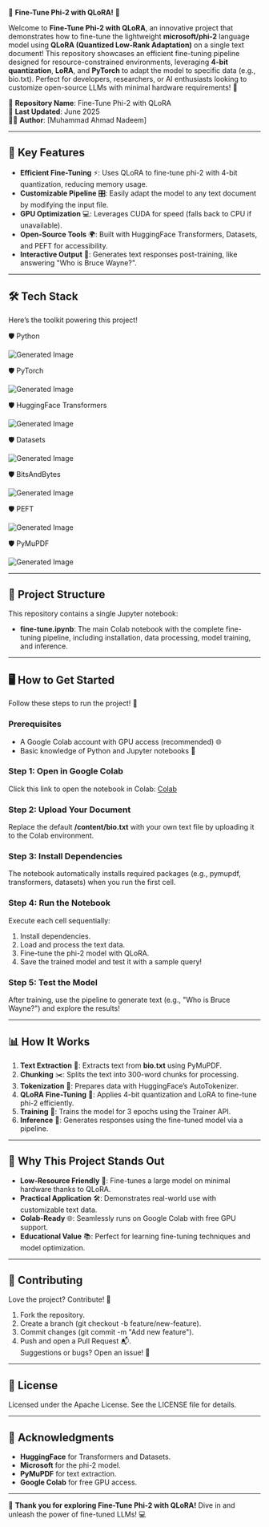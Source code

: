 🌟 **Fine-Tune Phi-2 with QLoRA!** 🌟

Welcome to **Fine-Tune Phi-2 with QLoRA**, an innovative project that demonstrates how to fine-tune the lightweight **microsoft/phi-2** language model using **QLoRA (Quantized Low-Rank Adaptation)** on a single text document! This repository showcases an efficient fine-tuning pipeline designed for resource-constrained environments, leveraging **4-bit quantization**, **LoRA**, and **PyTorch** to adapt the model to specific data (e.g., bio.txt). Perfect for developers, researchers, or AI enthusiasts looking to customize open-source LLMs with minimal hardware requirements! 🚀

🔗 **Repository Name**: Fine-Tune Phi-2 with QLoRA  
📅 **Last Updated**: June 2025  
👨‍💻 **Author**: \[Muhammad Ahmad Nadeem\]

* * *

🚀 Key Features
---------------

*   **Efficient Fine-Tuning** ⚡: Uses QLoRA to fine-tune phi-2 with 4-bit quantization, reducing memory usage.
*   **Customizable Pipeline** 🎛️: Easily adapt the model to any text document by modifying the input file.
*   **GPU Optimization** 💻: Leverages CUDA for speed (falls back to CPU if unavailable).
*   **Open-Source Tools** 🌍: Built with HuggingFace Transformers, Datasets, and PEFT for accessibility.
*   **Interactive Output** 💬: Generates text responses post-training, like answering "Who is Bruce Wayne?".

* * *

🛠️ Tech Stack
--------------

Here’s the toolkit powering this project!

🛡️ Python

![Generated Image](https://img.shields.io/badge/Python-3.8%2B-blue?logo=python)

  
🛡️ PyTorch

![Generated Image](https://img.shields.io/badge/PyTorch-2.0%2B-orange?logo=pytorch)

  
🛡️ HuggingFace Transformers

![Generated Image](https://img.shields.io/badge/HuggingFace-Transformers-yellow?logo=huggingface)

  
🛡️ Datasets

![Generated Image](https://img.shields.io/badge/Datasets-2.0%2B-green?logo=huggingface)

  
🛡️ BitsAndBytes

![Generated Image](https://img.shields.io/badge/BitsAndBytes-4bit-purple)

  
🛡️ PEFT

![Generated Image](https://img.shields.io/badge/PEFT-QLoRA-blueviolet)

  
🛡️ PyMuPDF

![Generated Image](https://img.shields.io/badge/PyMuPDF-Text%20Extraction-red)

* * *

📂 Project Structure
--------------------

This repository contains a single Jupyter notebook:

*   **fine-tune.ipynb**: The main Colab notebook with the complete fine-tuning pipeline, including installation, data processing, model training, and inference.

* * *

🖥️ How to Get Started
----------------------

Follow these steps to run the project! 🚀

### Prerequisites

*   A Google Colab account with GPU access (recommended) 🌐
*   Basic knowledge of Python and Jupyter notebooks 📓

### Step 1: Open in Google Colab

Click this link to open the notebook in Colab: [Colab](https://colab.research.google.com/drive/1RsXFmlxfhfjsgLk9t4oLxJDKR6r982MH)

### Step 2: Upload Your Document

Replace the default **/content/bio.txt** with your own text file by uploading it to the Colab environment.

### Step 3: Install Dependencies

The notebook automatically installs required packages (e.g., pymupdf, transformers, datasets) when you run the first cell.

### Step 4: Run the Notebook

Execute each cell sequentially:

1.  Install dependencies.
2.  Load and process the text data.
3.  Fine-tune the phi-2 model with QLoRA.
4.  Save the trained model and test it with a sample query!

### Step 5: Test the Model

After training, use the pipeline to generate text (e.g., "Who is Bruce Wayne?") and explore the results!

* * *

📊 How It Works
---------------

1.  **Text Extraction** 📜: Extracts text from **bio.txt** using PyMuPDF.
2.  **Chunking** ✂️: Splits the text into 300-word chunks for processing.
3.  **Tokenization** 🔢: Prepares data with HuggingFace’s AutoTokenizer.
4.  **QLoRA Fine-Tuning** 🤖: Applies 4-bit quantization and LoRA to fine-tune phi-2 efficiently.
5.  **Training** 🎯: Trains the model for 3 epochs using the Trainer API.
6.  **Inference** 💬: Generates responses using the fine-tuned model via a pipeline.

* * *

🧠 Why This Project Stands Out
------------------------------

*   **Low-Resource Friendly** 🌱: Fine-tunes a large model on minimal hardware thanks to QLoRA.
*   **Practical Application** 🛠️: Demonstrates real-world use with customizable text data.
*   **Colab-Ready** 🌐: Seamlessly runs on Google Colab with free GPU support.
*   **Educational Value** 📚: Perfect for learning fine-tuning techniques and model optimization.

* * *

🤝 Contributing
---------------

Love the project? Contribute! 🍴

1.  Fork the repository.
2.  Create a branch (git checkout -b feature/new-feature).
3.  Commit changes (git commit -m "Add new feature").
4.  Push and open a Pull Request 📬.  
    Suggestions or bugs? Open an issue! 🤗

* * *

📜 License
----------

Licensed under the Apache License. See the LICENSE file for details.

* * *

🙌 Acknowledgments
------------------

*   **HuggingFace** for Transformers and Datasets.
*   **Microsoft** for the phi-2 model.
*   **PyMuPDF** for text extraction.
*   **Google Colab** for free GPU access.

* * *

🎉 **Thank you for exploring Fine-Tune Phi-2 with QLoRA!** Dive in and unleash the power of fine-tuned LLMs! 💻